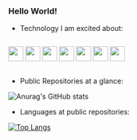 ### Hello World!

- Technology I am excited about:
<p style="display:inline-block;">
<img src="https://cdn.jsdelivr.net/gh/devicons/devicon/icons/react/react-original.svg"  width="30" height="30" />
<img src="https://cdn.jsdelivr.net/gh/devicons/devicon/icons/bootstrap/bootstrap-original.svg" width="30" height="30" />
<img src="https://cdn.jsdelivr.net/gh/devicons/devicon/icons/nodejs/nodejs-original.svg" width="30" height="30" />  
<img src="https://cdn.jsdelivr.net/gh/devicons/devicon/icons/docker/docker-original.svg" width="30" height="30" />
<img src="https://cdn.jsdelivr.net/gh/devicons/devicon/icons/cplusplus/cplusplus-original.svg" width="30" height="30" />
<img src="https://cdn.jsdelivr.net/gh/devicons/devicon/icons/python/python-original.svg"   width="30" height="30" />
 <img src="https://cdn.jsdelivr.net/gh/devicons/devicon/icons/unity/unity-original.svg" width="30" height="30"/>
       
</p>  

- Public Repositories at a glance:

 ![Anurag's GitHub stats](https://github-readme-stats.vercel.app/api?username=YarkaS&hide=contribs,stars&count_private=true&theme=react&show_icons=true) 

- Languages at public repositories: 

 [![Top Langs](https://github-readme-stats.vercel.app/api/top-langs/?username=YarkaS&layout=compact)](https://github.com/anuraghazra/github-readme-stats) 
